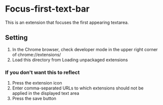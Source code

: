 # Focus-first-text-bar
This is an extension that focuses the first appearing textarea.

## Setting
1. In the Chrome browser, check developer mode in the upper right corner of chrome://extensions/
2. Load this directory from Loading unpackaged extensions

### If you don't want this to reflect
1. Press the extension icon
2. Enter comma-separated URLs to which extensions should not be applied in the displayed text area
3. Press the save button

